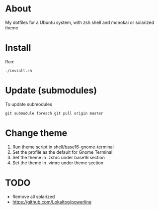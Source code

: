 
# About

My dotfiles for a Ubuntu system, with zsh shell and monokai or solarized theme

# Install

Run:

    ./install.sh

# Update (submodules)

To update submodules

    git submodule foreach git pull origin master

# Change theme

1. Run theme script in shell/base16-gnome-terminal
2. Set the profile as the default for Gnome Terminal
3. Set the theme in .zshrc under base16 section
4. Set the theme in .vimrc under theme section

# TODO

- Remove all solarized
- https://github.com/Lokaltog/powerline
